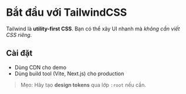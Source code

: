 # Bắt đầu với TailwindCSS

Tailwind là **utility-first CSS**. Bạn có thể xây UI nhanh mà *không cần viết CSS riêng*.

## Cài đặt
- Dùng CDN cho demo
- Dùng build tool (Vite, Next.js) cho production

> Mẹo: Hãy tạo **design tokens** qua lớp `:root` nếu cần.

